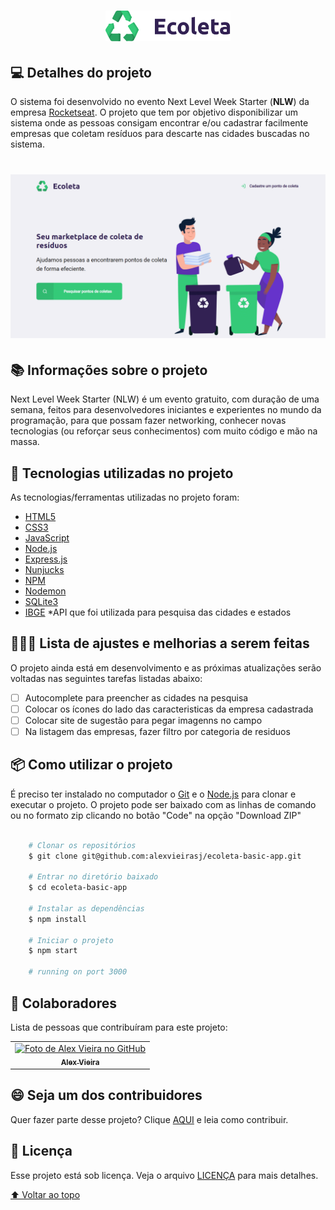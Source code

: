 <h1 id="title" align="center">
  <img alt="Ecoleta" title="#Ecoleta" src="./public/assets/logo.svg" width="200px" />
</h1>

## 💻 Detalhes do projeto

O sistema foi desenvolvido no evento Next Level Week Starter (**NLW**) da empresa [Rocketseat](https://rocketseat.com.br/). O projeto que tem por objetivo disponibilizar um sistema onde as pessoas consigam encontrar e/ou cadastrar facilmente empresas que coletam resíduos para descarte nas cidades buscadas no sistema.

<h1 align="center">
    <img alt="Capa Projeto" title="CapaProjeto" src="./public/assets/demonstracao-sistema.gif"/>
</h1>

## 📚 Informações sobre o projeto

Next Level Week Starter (NLW) é um evento gratuito, com duração de uma semana, feitos para desenvolvedores iniciantes e experientes no mundo da programação, para que possam fazer networking, conhecer novas tecnologias (ou reforçar seus conhecimentos) com muito código e mão na massa.

## :rocket: Tecnologias utilizadas no projeto

As tecnologias/ferramentas utilizadas no projeto foram:

- [HTML5](https://developer.mozilla.org/en-US/docs/Web/Guide/HTML/HTML5)
- [CSS3](https://developer.mozilla.org/en-US/docs/Web/CSS)
- [JavaScript](https://developer.mozilla.org/en-US/docs/Web/JavaScript)
- [Node.js](https://nodejs.org/)
- [Express.js](https://expressjs.com/)
- [Nunjucks](https://mozilla.github.io/nunjucks/)
- [NPM](https://www.npmjs.com/)
- [Nodemon](https://nodemon.io/)
- [SQLite3](https://www.sqlite.org/version3.html)
- [IBGE](https://servicodados.ibge.gov.br/api/docs/localidades?versao=1) *API que foi utilizada para pesquisa das cidades e estados

## 👨🏻‍💻 Lista de ajustes e melhorias a serem feitas

O projeto ainda está em desenvolvimento e as próximas atualizações serão voltadas nas seguintes tarefas listadas abaixo:

- [ ] Autocomplete para preencher as cidades na pesquisa
- [ ] Colocar os ícones do lado das caracteristicas da empresa cadastrada
- [ ] Colocar site de sugestão para pegar imagenns no campo
- [ ] Na listagem das empresas, fazer filtro por categoria de residuos

## :package: Como utilizar o projeto

É preciso ter instalado no computador o [Git](https://git-scm.com) e o [Node.js](https://nodejs.org/) para clonar e executar o projeto. O projeto pode ser baixado com as linhas de comando ou no formato zip clicando no botão "Code" na opção "Download ZIP"

```bash

    # Clonar os repositórios
    $ git clone git@github.com:alexvieirasj/ecoleta-basic-app.git
    
    # Entrar no diretório baixado
    $ cd ecoleta-basic-app

    # Instalar as dependências        
    $ npm install 

    # Iniciar o projeto
    $ npm start 
    
    # running on port 3000
```

## 🤝 Colaboradores

Lista de pessoas que contribuíram para este projeto:

<table>
  <tr>
    <td align="center">
      <a href="#">
        <img src="https://avatars.githubusercontent.com/u/23263907" width="100px;" alt="Foto de Alex Vieira no GitHub"/><br>
        <sub>
          <b>Alex Vieira</b>
        </sub>
      </a>
    </td>
  </tr>
</table>

## 😄 Seja um dos contribuidores<br>

Quer fazer parte desse projeto? Clique [AQUI](CONTRIBUTING.md) e leia como contribuir.

## 📝 Licença

Esse projeto está sob licença. Veja o arquivo [LICENÇA](LICENSE.md) para mais detalhes.

[⬆ Voltar ao topo](#title)

